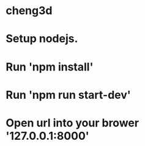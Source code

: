 # cheng3d
#
# Setup nodejs.
#
# Run 'npm install'
# Run 'npm run start-dev'
# Open url into your brower '127.0.0.1:8000'